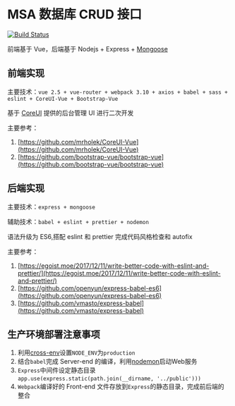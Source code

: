 # MSA 数据库 CRUD 接口

[![Build Status](https://travis-ci.org/cloud2010/msa.svg?branch=master)](https://travis-ci.org/cloud2010/msa)

前端基于 Vue，后端基于 Nodejs + Express + [Mongoose](http://mongoosejs.com)

## 前端实现

主要技术：`vue 2.5 + vue-router + webpack 3.10 + axios + babel + sass + eslint + CoreUI-Vue + Bootstrap-Vue`

基于 [CoreUI](https://github.com/mrholek/CoreUI-Vue) 提供的后台管理 UI 进行二次开发

主要参考：

1. [https://github.com/mrholek/CoreUI-Vue](https://github.com/mrholek/CoreUI-Vue)
2. [https://github.com/bootstrap-vue/bootstrap-vue](https://github.com/bootstrap-vue/bootstrap-vue)

## 后端实现

主要技术：`express + mongoose`

辅助技术：`babel + eslint + prettier + nodemon`

语法升级为 ES6,搭配 eslint 和 prettier 完成代码风格检查和 autofix

主要参考：

1. [https://egoist.moe/2017/12/11/write-better-code-with-eslint-and-prettier/](https://egoist.moe/2017/12/11/write-better-code-with-eslint-and-prettier/)
2. [https://github.com/openyun/express-babel-es6](https://github.com/openyun/express-babel-es6)
3. [https://github.com/vmasto/express-babel](https://github.com/vmasto/express-babel)

## 生产环境部署注意事项

1. 利用[cross-env](https://www.npmjs.com/package/cross-env)设置`NODE_ENV`为`production`
2. 结合`babel`完成 Server-end 的编译，利用[nodemon](https://github.com/remy/nodemon)启动Web服务
3. `Express`中间件设定静态目录 `app.use(express.static(path.join(__dirname, '../public')))`
4. `Webpack`编译好的 Front-end 文件存放到`Express`的静态目录，完成前后端的整合